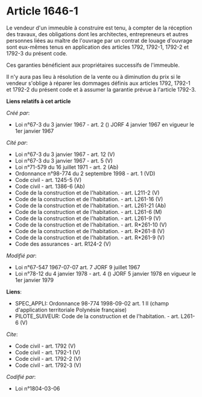 # Article 1646-1

Le vendeur d'un immeuble à construire est tenu, à compter de la réception des travaux, des obligations dont les architectes,
entrepreneurs et autres personnes liées au maître de l'ouvrage par un contrat de louage d'ouvrage sont eux-mêmes tenus en
application des articles 1792, 1792-1, 1792-2 et 1792-3 du présent code. 

Ces garanties bénéficient aux propriétaires successifs de l'immeuble. 

Il n'y aura pas lieu à résolution de la vente ou à diminution du prix si le vendeur s'oblige à réparer les dommages définis
aux articles 1792, 1792-1 et 1792-2 du présent code et à assumer la garantie prévue à l'article 1792-3.

**Liens relatifs à cet article**

_Créé par_:

  - Loi n°67-3 du 3 janvier 1967 - art. 2 () JORF 4 janvier 1967 en vigueur le 1er janvier 1967

_Cité par_:

  - Loi n°67-3 du 3 janvier 1967 - art. 12 (V)
  - Loi n°67-3 du 3 janvier 1967 - art. 5 (V)
  - Loi n°71-579 du 16 juillet 1971 - art. 2 (Ab)
  - Ordonnance n°98-774 du 2 septembre 1998 - art. 1 (VD)
  - Code civil - art. 1245-5 (V)
  - Code civil - art. 1386-6 (Ab)
  - Code de la construction et de l'habitation. - art. L211-2 (V)
  - Code de la construction et de l'habitation. - art. L261-16 (V)
  - Code de la construction et de l'habitation. - art. L261-21 (Ab)
  - Code de la construction et de l'habitation. - art. L261-6 (M)
  - Code de la construction et de l'habitation. - art. L261-9 (V)
  - Code de la construction et de l'habitation. - art. R*261-10 (V)
  - Code de la construction et de l'habitation. - art. R*261-8 (V)
  - Code de la construction et de l'habitation. - art. R*261-9 (V)
  - Code des assurances - art. R124-2 (V)

_Modifié par_:

  - Loi n°67-547 1967-07-07 art. 7 JORF 9 juillet 1967
  - Loi n°78-12 du 4 janvier 1978 - art. 4 () JORF 5 janvier 1978 en vigueur le 1er janvier 1979

**Liens**:

  - SPEC_APPLI: Ordonnance 98-774 1998-09-02 art. 1 II (champ d'application territoriale Polynésie française)
  - PILOTE_SUIVEUR: Code de la construction et de l'habitation. - art. L261-6 (V)

_Cite_:

  - Code civil - art. 1792 (V)
  - Code civil - art. 1792-1 (V)
  - Code civil - art. 1792-2 (V)
  - Code civil - art. 1792-3 (V)

_Codifié par_:

  - Loi n°1804-03-06

